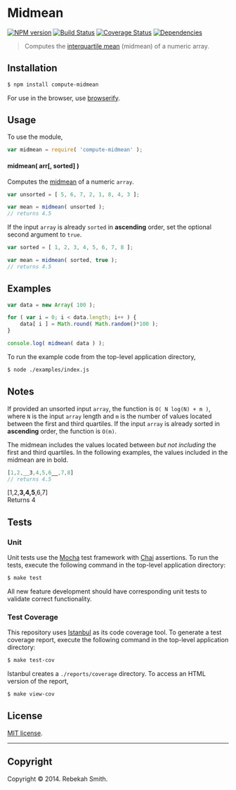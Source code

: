 Midmean
===
[![NPM version][npm-image]][npm-url] [![Build Status][travis-image]][travis-url] [![Coverage Status][coveralls-image]][coveralls-url] [![Dependencies][dependencies-image]][dependencies-url]

> Computes the [interquartile mean](http://www.jstor.org/stable/1268431) (midmean) of a numeric array.


## Installation

``` bash
$ npm install compute-midmean
```

For use in the browser, use [browserify](https://github.com/substack/node-browserify).


## Usage

To use the module,

``` javascript
var midmean = require( 'compute-midmean' );
```

#### midmean( arr[, sorted] )

Computes the [midmean](http://www.jstor.org/stable/1268431) of a numeric `array`.

``` javascript
var unsorted = [ 5, 6, 7, 2, 1, 8, 4, 3 ];

var mean = midmean( unsorted );
// returns 4.5
```

If the input `array` is already `sorted` in __ascending__ order, set the optional second argument to `true`.

``` javascript
var sorted = [ 1, 2, 3, 4, 5, 6, 7, 8 ];

var mean = midmean( sorted, true );
// returns 4.5
```


## Examples

``` javascript
var data = new Array( 100 );

for ( var i = 0; i < data.length; i++ ) {
    data[ i ] = Math.round( Math.random()*100 );
}

console.log( midmean( data ) );
```

To run the example code from the top-level application directory,

``` bash
$ node ./examples/index.js
```

## Notes

If provided an unsorted input `array`, the function is `O( N log(N) + m )`, where `N` is the input `array` length and `m` is the number of values located between the first and third quartiles. If the input `array` is already sorted in __ascending__ order, the function is `O(m)`.

The midmean includes the values located between *but not including* the first and third quartiles. In the following examples, the values included in the midmean are in bold.

``` javascript
[1,2,__3,4,5,6__,7,8]  
// returns 4.5
```

[1,2,__3,4,5__,6,7]  
Returns 4

## Tests

### Unit

Unit tests use the [Mocha](http://visionmedia.github.io/mocha) test framework with [Chai](http://chaijs.com) assertions. To run the tests, execute the following command in the top-level application directory:

``` bash
$ make test
```

All new feature development should have corresponding unit tests to validate correct functionality.


### Test Coverage

This repository uses [Istanbul](https://github.com/gotwarlost/istanbul) as its code coverage tool. To generate a test coverage report, execute the following command in the top-level application directory:

``` bash
$ make test-cov
```

Istanbul creates a `./reports/coverage` directory. To access an HTML version of the report,

``` bash
$ make view-cov
```


## License

[MIT license](http://opensource.org/licenses/MIT). 


---
## Copyright

Copyright &copy; 2014. Rebekah Smith.


[npm-image]: http://img.shields.io/npm/v/compute-midmean.svg
[npm-url]: https://npmjs.org/package/compute-midmean

[travis-image]: http://img.shields.io/travis/compute-io/midmean/master.svg
[travis-url]: https://travis-ci.org/compute-io/midmean

[coveralls-image]: https://img.shields.io/coveralls/compute-io/midmean/master.svg
[coveralls-url]: https://coveralls.io/r/compute-io/midmean?branch=master

[dependencies-image]: http://img.shields.io/david/compute-io/midmean.svg
[dependencies-url]: https://david-dm.org/compute-io/midmean

[dev-dependencies-image]: http://img.shields.io/david/dev/compute-io/midmean.svg
[dev-dependencies-url]: https://david-dm.org/dev/compute-io/midmean

[github-issues-image]: http://img.shields.io/github/issues/compute-io/midmean.svg
[github-issues-url]: https://github.com/compute-io/midmean/issues

